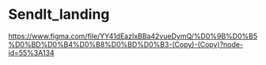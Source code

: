 # SendIt_landing

https://www.figma.com/file/YY41dEazIxBBa42vueDymQ/%D0%9B%D0%B5%D0%BD%D0%B4%D0%B8%D0%BD%D0%B3-(Copy)-(Copy)?node-id=55%3A134
